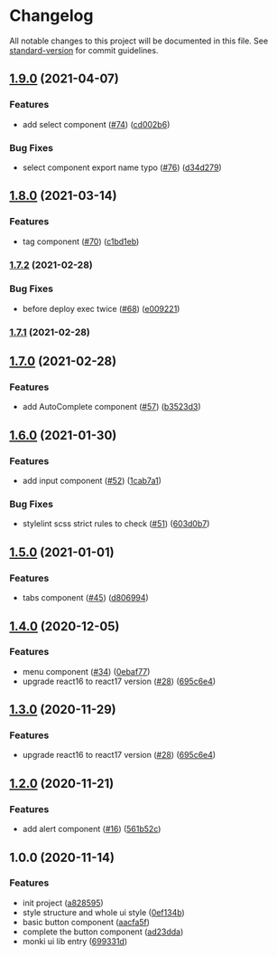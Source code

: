 # Changelog

All notable changes to this project will be documented in this file. See [standard-version](https://github.com/conventional-changelog/standard-version) for commit guidelines.

## [1.9.0](https://github.com/Jacky-Summer/monki-ui/compare/v1.8.0...v1.9.0) (2021-04-07)


### Features

* add select component ([#74](https://github.com/Jacky-Summer/monki-ui/issues/74)) ([cd002b6](https://github.com/Jacky-Summer/monki-ui/commit/cd002b6d2146ab6434f02c1515c01440e8e99aa2))


### Bug Fixes

* select component export name typo ([#76](https://github.com/Jacky-Summer/monki-ui/issues/76)) ([d34d279](https://github.com/Jacky-Summer/monki-ui/commit/d34d2799ea9ee939e05dce89bbf7caeb1812c1f2))

## [1.8.0](https://github.com/Jacky-Summer/monki-ui/compare/v1.7.2...v1.8.0) (2021-03-14)


### Features

* tag component ([#70](https://github.com/Jacky-Summer/monki-ui/issues/70)) ([c1bd1eb](https://github.com/Jacky-Summer/monki-ui/commit/c1bd1ebcddea4b525df8dfef4659517ee2ee03b7))

### [1.7.2](https://github.com/Jacky-Summer/monki-ui/compare/v1.7.1...v1.7.2) (2021-02-28)


### Bug Fixes

* before deploy exec twice ([#68](https://github.com/Jacky-Summer/monki-ui/issues/68)) ([e009221](https://github.com/Jacky-Summer/monki-ui/commit/e00922158a4e223b34e69b039d2dbc149e55c7b6))

### [1.7.1](https://github.com/Jacky-Summer/monki-ui/compare/v1.7.0...v1.7.1) (2021-02-28)

## [1.7.0](https://github.com/Jacky-Summer/monki-ui/compare/v1.6.0...v1.7.0) (2021-02-28)


### Features

* add AutoComplete component ([#57](https://github.com/Jacky-Summer/monki-ui/issues/57)) ([b3523d3](https://github.com/Jacky-Summer/monki-ui/commit/b3523d38303411bbb86d5fc5b0ea9c381470a01a))

## [1.6.0](https://github.com/Jacky-Summer/monki-ui/compare/v1.5.0...v1.6.0) (2021-01-30)

### Features

- add input component ([#52](https://github.com/Jacky-Summer/monki-ui/issues/52)) ([1cab7a1](https://github.com/Jacky-Summer/monki-ui/commit/1cab7a1d5b4708f5b1e55dfd2b8c78a74efff480))

### Bug Fixes

- stylelint scss strict rules to check ([#51](https://github.com/Jacky-Summer/monki-ui/issues/51)) ([603d0b7](https://github.com/Jacky-Summer/monki-ui/commit/603d0b7a81c391c988d0eb1c7136fd0f8f113c98))

## [1.5.0](https://github.com/Jacky-Summer/monki-ui/compare/v1.4.0...v1.5.0) (2021-01-01)

### Features

- tabs component ([#45](https://github.com/Jacky-Summer/monki-ui/issues/45)) ([d806994](https://github.com/Jacky-Summer/monki-ui/commit/d806994daa07afc50cb2d926033c183d0f253ff8))

## [1.4.0](https://github.com/Jacky-Summer/monki-ui/compare/v1.2.0...v1.4.0) (2020-12-05)

### Features

- menu component ([#34](https://github.com/Jacky-Summer/monki-ui/issues/34)) ([0ebaf77](https://github.com/Jacky-Summer/monki-ui/commit/0ebaf77d6402eab075e61a3f06984b052042c24a))
- upgrade react16 to react17 version ([#28](https://github.com/Jacky-Summer/monki-ui/issues/28)) ([695c6e4](https://github.com/Jacky-Summer/monki-ui/commit/695c6e4c8d3d7036ceae2683dd52a487cc36eeb9))

## [1.3.0](https://github.com/Jacky-Summer/monki-ui/compare/v1.2.0...v1.3.0) (2020-11-29)

### Features

- upgrade react16 to react17 version ([#28](https://github.com/Jacky-Summer/monki-ui/issues/28)) ([695c6e4](https://github.com/Jacky-Summer/monki-ui/commit/695c6e4c8d3d7036ceae2683dd52a487cc36eeb9))

## [1.2.0](https://github.com/Jacky-Summer/monki-ui/compare/v1.0.0...v1.1.0) (2020-11-21)

### Features

- add alert component ([#16](https://github.com/Jacky-Summer/monki-ui/issues/16)) ([561b52c](https://github.com/Jacky-Summer/monki-ui/commit/561b52cc1e4c13519e9651c477c9a6224bd39afd))

## 1.0.0 (2020-11-14)

### Features

- init project ([a828595](https://github.com/Jacky-Summer/monki-ui/commit/a828595a7124ff585062957035e17c35a8b903d4))
- style structure and whole ui style ([0ef134b](https://github.com/Jacky-Summer/monki-ui/commit/0ef134b3ce9943b57fd09eab3c7ba47c01f6ead5))
- basic button component ([aacfa5f](https://github.com/Jacky-Summer/monki-ui/commit/aacfa5f078e4b74a18fb99a9dfe7a9259d6afa30))
- complete the button component ([ad23dda](https://github.com/Jacky-Summer/monki-ui/commit/ad23dda6e26617f5a69dc35f4348bc2841d4d4d1))
- monki ui lib entry ([699331d](https://github.com/Jacky-Summer/monki-ui/commit/699331d204b637f1cdc395a619af4738ae09f1e5))
